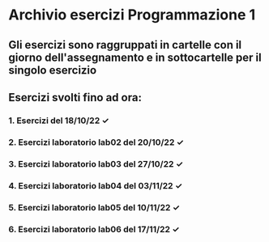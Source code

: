 # Archivio esercizi Programmazione 1

## Gli esercizi sono raggruppati in cartelle con il giorno dell'assegnamento e in sottocartelle per il singolo esercizio

## Esercizi svolti fino ad ora:

### 1. Esercizi del 18/10/22 ✓
### 2. Esercizi laboratorio lab02 del 20/10/22 ✓
### 3. Esercizi laboratorio lab03 del 27/10/22 ✓
### 4. Esercizi laboratorio lab04 del 03/11/22 ✓
### 5. Esercizi laboratorio lab05 del 10/11/22 ✓
### 6. Esercizi laboratorio lab06 del 17/11/22 ✓

